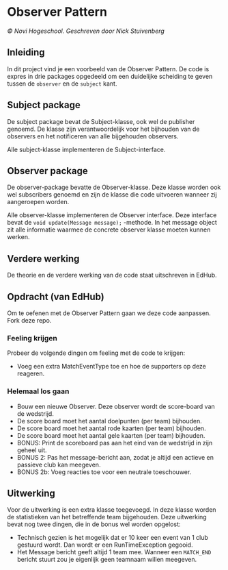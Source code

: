 # Observer Pattern
_&copy; Novi Hogeschool. Geschreven door Nick Stuivenberg_

## Inleiding
In dit project vind je een voorbeeld van de Observer Pattern. De code is expres in drie packages opgedeeld om een 
duidelijke scheiding te geven tussen de `observer` en de `subject` kant.

## Subject package
De subject package bevat de Subject-klasse, ook wel de publisher genoemd. De klasse zijn verantwoordelijk voor het
bijhouden van de observers en het notificeren van alle bijgehouden observers. 

Alle subject-klasse implementeren de Subject-interface. 

## Observer package
De observer-package bevatte de Observer-klasse. Deze klasse worden ook wel subscribers genoemd en zijn de klasse die
code uitvoeren wanneer zij aangeroepen worden.

Alle observer-klasse implementeren de Observer interface. Deze interface bevat de `void update(Message message);`
-methode. In het message object zit alle informatie waarmee de concrete observer klasse moeten kunnen werken.

## Verdere werking
De theorie en de verdere werking van de code staat uitschreven in EdHub.

## Opdracht (van EdHub)
Om te oefenen met de Observer Pattern gaan we deze code aanpassen. Fork deze repo.

### Feeling krijgen
Probeer de volgende dingen om feeling met de code te krijgen:

 * Voeg een extra MatchEventType toe en hoe de supporters op deze reageren.
 

### Helemaal los gaan

 * Bouw een nieuwe Observer. Deze observer wordt de score-board van de wedstrijd.
 * De score board moet het aantal doelpunten (per team) bijhouden.
 * De score board moet het aantal rode kaarten (per team) bijhouden.
 * De score board moet het aantal gele kaarten (per team) bijhouden.
 * BONUS: Print de scoreboard pas aan het eind van de wedstrijd in zijn geheel uit.
 * BONUS 2: Pas het message-bericht aan, zodat je altijd een actieve en passieve club kan meegeven.
 * BONUS 2b: Voeg reacties toe voor een neutrale toeschouwer.
 
## Uitwerking
Voor de uitwerking is een extra klasse toegevoegd. In deze klasse worden de statistieken van het betreffende team
bijgehouden. 
Deze uitwerking bevat nog twee dingen, die in de bonus wel worden opgelost:
 * Technisch gezien is het mogelijk dat er 10 keer een event van 1 club gestuurd wordt. Dan wordt er een RunTimeException gegooid.
 * Het Message bericht geeft altijd 1 team mee. Wanneer een `MATCH_END` bericht stuurt zou je eigenlijk geen teamnaam
 willen meegeven.